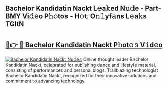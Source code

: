 ## Bachelor Kandidatin Nackt L𝚎a𝚔ed N𝚞𝚍e - Part-BMY Vi𝚍𝚎o P𝚑𝚘tos - H𝚘𝚝 O𝚗𝚕yf𝚊ns L𝚎a𝚔s TGltN

# <h2><a href="http://kfccmu.oniu.top/?m=Bachelor+Kandidatin+Nackt">🔗👉 🔴 Bachelor Kandidatin Nackt P𝚑ot𝚘𝚜 V𝚒d𝚎o</a></h2>

[![Bachelor Kandidatin Nackt Nu𝚍e𝚜](https://i.imgur.com/0qMVB7G.gif)](http://kfccmu.oniu.top/?m=Bachelor+Kandidatin+Nackt)
Online thought leader Bachelor Kandidatin Nackt, celebrated for publishing dance and lifestyle material, consisting of performances and personal blogs. Trailblazing technologist Bachelor Kandidatin Nackt, recognized for their innovative solutions and commitment to advancing technology.  
